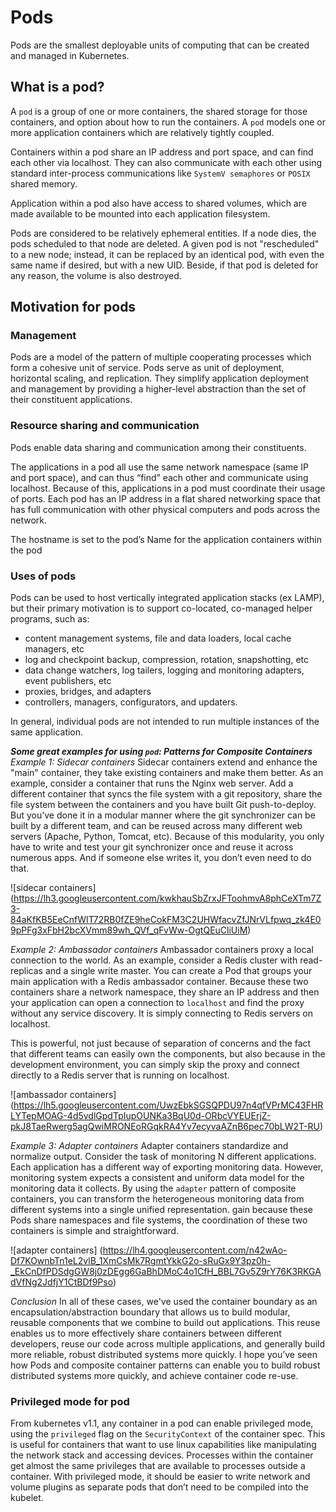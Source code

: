 # Pods

Pods are the smallest deployable units of computing that can be created and managed in Kubernetes.

## What is a pod?
A `pod` is a group of one or more containers, the shared storage for those containers, and option about how to run the containers. A `pod` models one or more application containers which are relatively tightly coupled.

Containers within a pod share an IP address and port space, and can find each other via localhost. They can also communicate with each other using standard inter-process communications like `SystemV semaphores` or `POSIX` shared memory.

Application within a pod also have access to shared volumes, which are made available to be mounted into each application filesystem.

Pods are considered to be relatively ephemeral entities. If a node dies, the pods scheduled to that node are deleted. A given pod is not "rescheduled" to a new node; instead, it can be replaced by an identical pod, with even the same name if desired, but with a new UID. Beside, if that pod is deleted for any reason, the volume is also destroyed.

## Motivation for pods
### Management
Pods are a model of the pattern of multiple cooperating processes which form a cohesive unit of service. Pods serve as unit of deployment, horizontal scaling, and replication. They simplify application deployment and management by providing a higher-level abstraction than the set of their constituent applications.

### Resource sharing and communication
Pods enable data sharing and communication among their constituents.

The applications in a pod all use the same network namespace (same IP and port space), and can thus “find” each other and communicate using localhost. Because of this, applications in a pod must coordinate their usage of ports. Each pod has an IP address in a flat shared networking space that has full communication with other physical computers and pods across the network.

The hostname is set to the pod’s Name for the application containers within the pod

### Uses of pods
Pods can be used to host vertically integrated application stacks (ex LAMP), but their primary motivation is to support co-located, co-managed helper programs, such as:
- content management systems, file and data loaders, local cache managers, etc
- log and checkpoint backup, compression, rotation, snapshotting, etc
- data change watchers, log tailers, logging and monitoring adapters, event publishers, etc
- proxies, bridges, and adapters
- controllers, managers, configurators, and updaters.

In general, individual pods are not intended to run multiple instances of the same application.

***Some great examples for using `pod`: Patterns for Composite Containers***
*Example 1: Sidecar containers*
Sidecar containers extend and enhance the "main" container, they take existing containers and make them better. As an example, consider a container that runs the Nginx web server. Add a different container that syncs the file system with a git repository, share the file system between the containers and you have built Git push-to-deploy. But you’ve done it in a modular manner where the git synchronizer can be built by a different team, and can be reused across many different web servers (Apache, Python, Tomcat, etc). Because of this modularity, you only have to write and test your git synchronizer once and reuse it across numerous apps. And if someone else writes it, you don’t even need to do that.

![sidecar containers]
(https://lh3.googleusercontent.com/kwkhauSbZrxJFToohmvA8phCeXTm7Z3-84aKfKB5EeCnfWIT72RB0fZE9heCokFM3C2UHWfacvZfJNrVLfpwq_zk4E09pPFg3xFbH2bcXVmm89wh_QVf_qFvWw-OgtQEuCliUiM)

*Example 2: Ambassador containers*
Ambassador containers proxy a local connection to the world. As an example, consider a Redis cluster with read-replicas and a single write master. You can create a Pod that groups your main application with a Redis ambassador container. Because these two containers share a network namespace, they share an IP address and then your application can open a connection to `localhost` and find the proxy without any service discovery. It is simply connecting to Redis servers on localhost.

This is powerful, not just because of separation of concerns and the fact that different teams can easily own the components, but also because in the development environment, you can simply skip the proxy and connect directly to a Redis server that is running on localhost.

![ambassador containers]
(https://lh5.googleusercontent.com/UwzEbkSGSQPDU97n4qfVPrMC43FHRLYTepMOAG-4d5vdlGpdTpIupOUNKa3BqU0d-ORbcVYEUErjZ-pkJ8TaeRwerg5agQwiMRONEoRGqkRA4Yv7ecyvaAZnB6pec70bLW2T-RU)

*Example 3: Adapter containers*
Adapter containers standardize and normalize output. Consider the task of monitoring N different applications. Each application has a different way of exporting monitoring data. However, monitoring system expects a consistent and uniform data model for the monitoring data it collects. By using the `adapter` pattern of composite containers, you can transform the heterogeneous monitoring data from different systems into a single unified representation. gain because these Pods share namespaces and file systems, the coordination of these two containers is simple and straightforward.

![adapter containers]
(https://lh4.googleusercontent.com/n42wAo-Df7KOwnbTn1eL2vlB_1XmCsMk7RgmtYkkG2o-sRuGx9Y3pz0h-_EkCnDfPDSdgGW8j0zDEgg6GaBhDMoC4o1CfH_BBL7Gv5Z9rY76K3RKGAdVfNg2JdfjY1CtBDf9Pso)

*Conclusion*
In all of these cases, we've used the container boundary as an encapsulation/abstraction boundary that allows us to build modular, reusable components that we combine to build out applications. This reuse enables us to more effectively share containers between different developers, reuse our code across multiple applications, and generally build more reliable, robust distributed systems more quickly. I hope you’ve seen how Pods and composite container patterns can enable you to build robust distributed systems more quickly, and achieve container code re-use.

### Privileged mode for pod
From kubernetes v1.1, any container in a pod can enable privileged mode, using the `privileged` flag on the `SecurityContext` of the container spec. This is useful for containers that want to use linux capabilities like manipulating the network stack and accessing devices. Processes within the container get almost the same privileges that are available to processes outside a container. With privileged mode, it should be easier to write network and volume plugins as separate pods that don’t need to be compiled into the kubelet.
